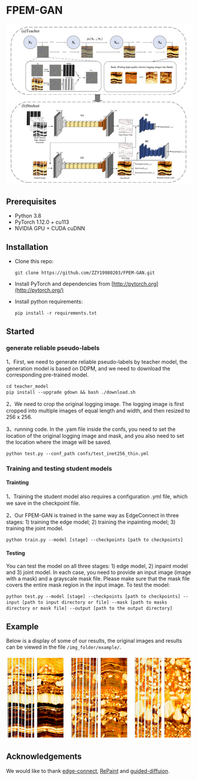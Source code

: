 # FPEM-GAN

![Image text](https://github.com/ZZY19980203/FPEM-GAN/blob/main/img_folder/framework.jpg)


## Prerequisites

- Python 3.8
- PyTorch 1.12.0 + cu113 
- NVIDIA GPU + CUDA cuDNN

## Installation

- Clone this repo:

  ```
  git clone https://github.com/ZZY19980203/FPEM-GAN.git
  ```

- Install PyTorch and dependencies from [http://pytorch.org](http://pytorch.org/)

- Install python requirements:

  ```
  pip install -r requirements.txt
  ```

## Started



###  generate reliable pseudo-labels

1、First, we need to generate reliable pseudo-labels by teacher model, the generation model is based on DDPM, and we need to download the corresponding pre-trained model.

```
cd teacher_model
pip install --upgrade gdown && bash ./download.sh
```

2、We need to crop the original logging image. The logging image is first cropped into multiple images of equal length and width, and then resized to 256 x 256.

3、running code.  In the .yam file inside the confs, you need to set the location of the original logging image and mask, and you also need to set the location where the image will be saved.

```
python test.py --conf_path confs/test_inet256_thin.yml
```



### Training and testing student models

#### Trainting

1、Training the student model also requires a configuration .yml file, which we save in the checkpoint file.

2、Our FPEM-GAN is trained in the same way as EdgeConnect in three stages: 1) training the edge model; 2) training the inpainting model; 3) training the joint model.

```
python train.py --model [stage] --checkpoints [path to checkpoints]
```

#### Testing

You can test the model on all three stages: 1) edge model, 2) inpaint model and 3) joint model. In each case, you need to provide an input image (image with a mask) and a grayscale mask file. Please make sure that the mask file covers the entire mask region in the input image. To test the model:

```
python test.py --model [stage] --checkpoints [path to checkpoints] --input [path to input directory or file] --mask [path to masks directory or mask file] --output [path to the output directory]
```

## Example
Below is a display of some of our results, the original images and results can be viewed in the file ``` /img_folder/example/ ```.

![Image text](https://github.com/ZZY19980203/FPEM-GAN/blob/main/img_folder/exmple.jpg)

## Acknowledgements

We would like to thank [edge-connect](https://github.com/knazeri/edge-connect), [RePaint](https://github.com/andreas128/RePaint) and [guided-diffuion](https://github.com/openai/guided-diffusion.git).

